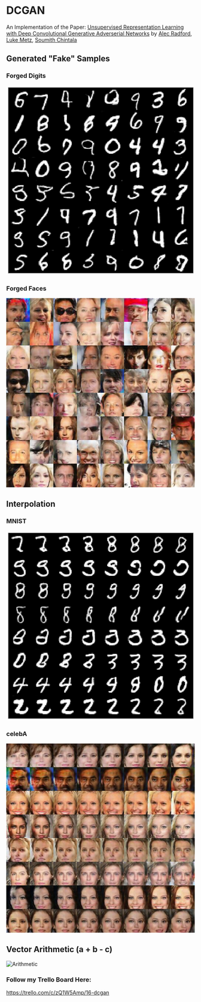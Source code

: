 # DCGAN

An Implementation of the Paper:
[Unsupervised Representation Learning with Deep Convolutional Generative Adverserial Networks](https://arxiv.org/abs/1511.06434v2)
by [Alec Radford](https://www.linkedin.com/in/alecradford), [Luke Metz](http://lukemetz.com/), [Soumith Chintala](http://soumith.ch/)

## Generated "Fake" Samples
### Forged Digits
![Samples from the DCGAN on MNIST](Outputs/samples-mnist.png)
### Forged Faces
![Samples from the DCGAN on celebA](Outputs/samples-celebA.jpg)

## Interpolation
### MNIST
![Interpolating Faces](Outputs/interpolation-mnist.png)
### celebA
![Interpolating Faces](Outputs/interpolation-celebA.jpg)

## Vector Arithmetic (a + b - c)
![Arithmetic](Outputs/arithmetic.jpg)

### Follow my Trello Board Here:
https://trello.com/c/zQ1W5Amp/16-dcgan